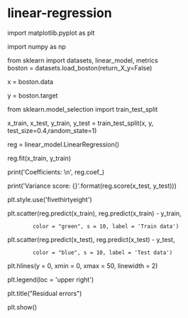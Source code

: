 # linear-regression
import matplotlib.pyplot as plt  

import numpy as np  

from sklearn import datasets, linear_model, metrics  
boston = datasets.load_boston(return_X_y=False)  

  
x = boston.data  

y = boston.target  

from sklearn.model_selection import train_test_split  

x_train, x_test, y_train, y_test = train_test_split(x, y, test_size=0.4,random_state=1)  

reg = linear_model.LinearRegression()  

reg.fit(x_train, y_train)  

   

print('Coefficients: \n', reg.coef_)  

   

print('Variance score: {}'.format(reg.score(x_test, y_test)))  

   

plt.style.use('fivethirtyeight')  

   

plt.scatter(reg.predict(x_train), reg.predict(x_train) - y_train,  

            color = "green", s = 10, label = 'Train data')  

   

plt.scatter(reg.predict(x_test), reg.predict(x_test) - y_test,  

            color = "blue", s = 10, label = 'Test data')  

   

plt.hlines(y = 0, xmin = 0, xmax = 50, linewidth = 2)  

plt.legend(loc = 'upper right')  

   

plt.title("Residual errors")  

   

plt.show() 
